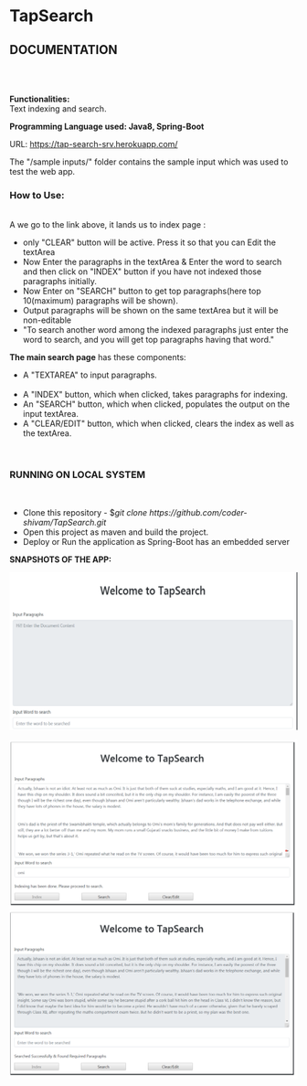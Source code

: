 # TapSearch
<h2>DOCUMENTATION</h2><br><br>

<b>Functionalities:</b><br>
 Text indexing and search.<br>


<b>Programming Language used: Java8, Spring-Boot</b><br>

URL: https://tap-search-srv.herokuapp.com/<br>

The "/sample inputs/" folder contains the sample input which was used to test the web app.<br>


<h3>How to Use:</h3><br>
A we go to the link above, it lands us to index page :<br>
 <ul>
     <li>    only "CLEAR" button will be active. Press it so that you can Edit the textArea<br>
     <li>	 Now Enter the paragraphs in the textArea & Enter the word to search and then click on "INDEX" button if you have not indexed those paragraphs initially.
	 <li>    Now Enter on "SEARCH" button to get top paragraphs(here top 10(maximum) paragraphs will be shown). <br>
	 <li> 	 Output paragraphs will be shown on the same textArea but it will be non-editable <br>
	 <li> 	 "To search another word among the indexed paragraphs just enter the word to search, and you will get top paragraphs having that word."<br>
 </ul>



<b>The main search page</b> has these components:<br>
<ul>
       <li>   A "TEXTAREA" to input paragraphs.<br><br>
        <li>  A "INDEX" button, which when clicked, takes paragraphs for indexing.<br>
        <li>  An "SEARCH" button, which when clicked, populates the output on the input textArea.<br>
        <li>  A "CLEAR/EDIT" button, which when clicked, clears the index as well as the textArea.<br>
</ul>


<br>
<h3>RUNNING ON LOCAL SYSTEM</h3> <br>
<ul>
 <li> Clone this repository -  $<i>git clone https://github.com/coder-shivam/TapSearch.git</i>
 <li> Open this project as maven and build the project.
 <li> Deploy or Run the application as Spring-Boot has an embedded server</i> 
</ul>


<b>SNAPSHOTS OF THE APP:</b><br>

 
 <img src="/app-snapshots/Capture_1.PNG"> </img>
 
 <img src="/app-snapshots/Capture_2.PNG"> </img>
 <br>
<img src="/app-snapshots/Capture_3.PNG"> </img>
